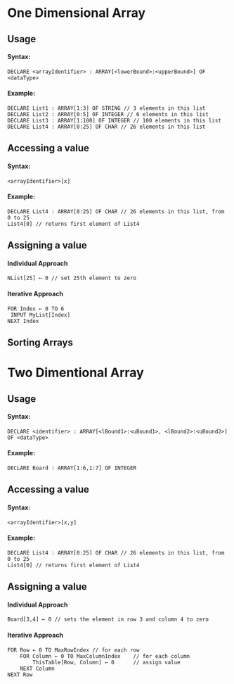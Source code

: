 # One Dimensional Array

## Usage

#### Syntax:

```
DECLARE <arrayIdentifier> : ARRAY[<lowerBound>:<upperBound>] OF <dataType>
```

#### Example:
```
DECLARE List1 : ARRAY[1:3] OF STRING // 3 elements in this list
DECLARE List2 : ARRAY[0:5] OF INTEGER // 6 elements in this list
DECLARE List3 : ARRAY[1:100] OF INTEGER // 100 elements in this list
DECLARE List4 : ARRAY[0:25] OF CHAR // 26 elements in this list
```

## Accessing a value

#### Syntax:

```
<arrayIdentifier>[x]
```

#### Example:

```
DECLARE List4 : ARRAY[0:25] OF CHAR // 26 elements in this list, from 0 to 25
List4[0] // returns first element of List4
````

## Assigning a value

#### Individual Approach

```
NList[25] ← 0 // set 25th element to zero
```

#### Iterative Approach

```
FOR Index ← 0 TO 6
 INPUT MyList[Index]
NEXT Index
```

## Sorting Arrays

# Two Dimentional Array

## Usage

#### Syntax:

```
DECLARE <identifier> : ARRAY[<lBound1>:<uBound1>, <lBound2>:<uBound2>] OF <dataType>
```

#### Example:

```
DECLARE Board : ARRAY[1:6,1:7] OF INTEGER
```

## Accessing a value

#### Syntax:

```
<arrayIdentifier>[x,y]
```

#### Example:

```
DECLARE List4 : ARRAY[0:25] OF CHAR // 26 elements in this list, from 0 to 25
List4[0] // returns first element of List4
````

## Assigning a value

#### Individual Approach

```
Board[3,4] ← 0 // sets the element in row 3 and column 4 to zero
```

#### Iterative Approach

```
FOR Row ← 0 TO MaxRowIndex // for each row
 	FOR Column ← 0 TO MaxColumnIndex	// for each column
 		ThisTable[Row, Column] ← 0		// assign value
 	NEXT Column
NEXT Row
```










